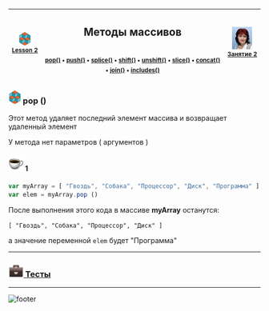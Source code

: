 [footer]: https://github.com/garevna/js-course/raw/master/images/a-level-ico.png?raw=true
[me]: https://raw.githubusercontent.com/garevna/a-level-js-lessons/master/ico/myPhoto-40.png "Ⓒ Irina Fylyppova ( garevna ) 2019"
[ico20]: https://raw.githubusercontent.com/garevna/a-level-js-lessons/master/ico/a-level-20.png
[ico25]: https://raw.githubusercontent.com/garevna/a-level-js-lessons/master/ico/a-level-25.png
[hw-30]: https://raw.githubusercontent.com/garevna/a-level-js-lessons/master/ico/briefcase-30.png
[cap-30]: https://raw.githubusercontent.com/garevna/a-level-js-lessons/master/ico/coffee-30.png
[warn-25]: https://raw.githubusercontent.com/garevna/a-level-js-lessons/master/ico/warning-25.png
[link-25]: https://raw.githubusercontent.com/garevna/a-level-js-lessons/master/ico/link-25.png
[err-20]: https://raw.githubusercontent.com/garevna/a-level-js-lessons/master/ico/no_entry-20.png
[err-25]: https://raw.githubusercontent.com/garevna/a-level-js-lessons/master/ico/no_entry-25.png
[err-30]: https://raw.githubusercontent.com/garevna/a-level-js-lessons/master/ico/no_entry-30.png

| ![ico25] <br/><sup>[**Lesson&nbsp;2**](../lessons/lesson-02.md)</sup> | <h2>Методы массивов</h2><sup><img width="800"> [pop()](Array-methods-pop.md) • [push()](Array-methods-push.md) • [splice()](Array-methods-splice.md) • [shift()](Array-methods-shift.md) • [unshift()](Array-methods-unshift.md) • [slice()](Array-methods-slice.md) • [concat()](Array-methods-concat.md) • [join()](Array-methods-join.md) • [includes()](Array-methods-includes.md)</sup> | ![me] <br/><sup>[**Занятие&nbsp;2**](../lessons/lesson-02.md)</sup> |
|-|-|-|

### ![ico25] pop ()

Этот метод удаляет последний элемент массива и возвращает удаленный элемент

У метода нет параметров ( аргументов )

#### ![cap-30] 1

```javascript
var myArray = [ "Гвоздь", "Собака", "Процессор", "Диск", "Программа" ]
var elem = myArray.pop ()
```

После выполнения этого кода в массиве **myArray** останутся:
```
[ "Гвоздь", "Собака", "Процессор", "Диск" ]
```

а значение переменной   `elem`   будет     "Программа"


______________________________________________________________________________________________

### [![hw-30] Тесты](https://garevna.github.io/js-quiz/#arrayMethods)

_________________________________________________________________________

![footer]
